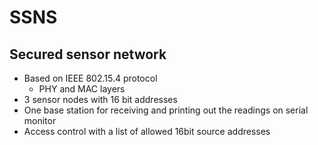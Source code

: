 # SSNS

## Secured sensor network
* Based on IEEE 802.15.4 protocol
  * PHY and MAC layers
* 3 sensor nodes with 16 bit addresses
* One base station for receiving and printing out the readings on serial monitor
* Access control with a list of allowed 16bit source addresses
